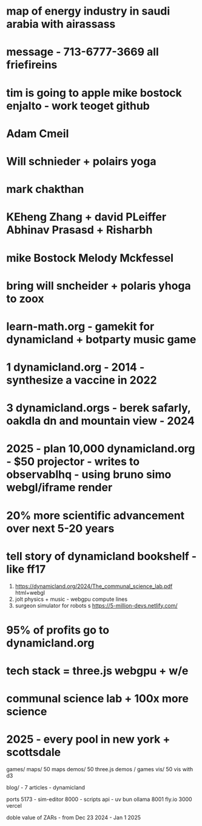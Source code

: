 # map of energy industry in saudi arabia with airassass 
# message - 713-6777-3669 all friefireins 

# tim is going to apple  mike bostock enjalto  - work teoget github
# Adam Cmeil
# Will schnieder + polairs yoga
# mark chakthan
#  KEheng Zhang + david PLeiffer Abhinav Prasasd + Risharbh 
# mike Bostock Melody Mckfessel
# bring will sncheider + polaris yhoga  to zoox

# learn-math.org - gamekit for dynamicland + botparty music game

# 1 dynamicland.org - 2014 - synthesize a vaccine in 2022
# 3 dynamicland.orgs - berek safarly, oakdla dn and mountain view - 2024
# 2025 - plan 10,000 dynamicland.org - $50 projector - writes to observablhq - using bruno simo webgl/iframe render

# 20% more scientific advancement over next 5-20 years
# tell story of dynamicland bookshelf - like ff17

1. https://dynamicland.org/2024/The_communal_science_lab.pdf html+webgl
2. jolt physics + music - webgpu compute lines
3. surgeon simulator for robots s
https://5-million-devs.netlify.com/

# 95% of profits go to dynamicland.org
# tech stack = three.js webgpu + w/e


# communal science lab + 100x more science
# 2025 - every pool in new york + scottsdale

games/ 
maps/ 50 maps
demos/ 50 three.js demos / games
vis/ 50 vis with d3 

blog/ - 7 articles - dynamicland

ports
5173 - sim-editor
8000 - scripts api - uv bun ollama
8001 fly.io
3000 vercel


doble value of ZARs - from Dec 23 2024 - Jan 1 2025